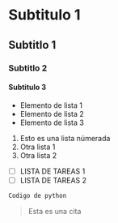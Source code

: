 # Subtitulo 1

## Subtitlo 1

### Subtitlo 2

#### Subtitulo 3

* Elemento de lista 1
* Elemento de lista 2
* Elemento de lista 3

1. Esto es una lista númerada
2. Otra lista 1
3. Otra lista 2

* [ ] LISTA DE TAREAS 1
* [ ] LISTA DE TAREAS 2

```python
Codigo de python
```

> Esta es una cita


